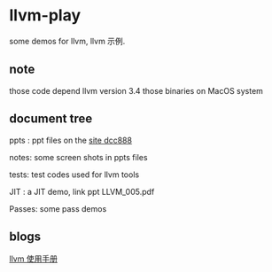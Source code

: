 # llvm-play
some demos for llvm, llvm 示例.

## note

those code depend llvm version 3.4
those binaries on MacOS system

## document tree

ppts : ppt files on the [site dcc888](https://homepages.dcc.ufmg.br/~fernando/classes/dcc888/ementa/)

notes: some screen shots in ppts files

tests: test codes used for llvm tools 

JIT  : a JIT demo, link ppt LLVM_005.pdf

Passes: some pass demos

## blogs

[llvm 使用手册](http://blog.airchen-space.top/2020/02/09/llvm.html)
